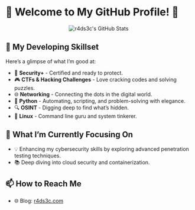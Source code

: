 # 👾 Welcome to My GitHub Profile! 👾

<p align="center">
  <img src="https://github-readme-stats.vercel.app/api?username=r4ds3c&theme=merko&show_icons=true" alt="r4ds3c's GitHub Stats" />
</p>

## 🚀 My Developing Skillset 

Here’s a glimpse of what I’m good at:

- 🎯 **Security+** - Certified and ready to protect.
- 🎮 **CTFs & Hacking Challenges** - Love cracking codes and solving puzzles.
- 🌐 **Networking** - Connecting the dots in the digital world.
- 🐍 **Python** - Automating, scripting, and problem-solving with elegance.
- 🔍 **OSINT** - Digging deep to find what’s hidden.
- 🐧 **Linux** - Command line guru and system tinkerer.

## 🎯 What I’m Currently Focusing On

- 💡 Enhancing my cybersecurity skills by exploring advanced penetration testing techniques.
- 📚 Deep diving into cloud security and containerization.

## 📫 How to Reach Me

- 🌐 Blog: [r4ds3c.com](https://r4ds3c.com)


